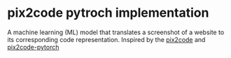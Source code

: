 # pix2code pytroch implementation

A machine learning (ML) model that translates a screenshot of a website to its corresponding code representation. Inspired by the [pix2code](https://github.com/tonybeltramelli/pix2code) and [pix2code-pytorch](https://github.com/timoangerer/pix2code-pytorch/tree/master)




